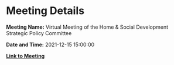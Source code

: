 # Meeting Details

**Meeting Name:** Virtual Meeting of the Home & Social Development Strategic Policy Committee

**Date and Time:** 2021-12-15 15:00:00

**[Link to Meeting](https://www.limerick.ie/council/whats-on/meeting-home-social-development-strategic-policy-committee-6)**
